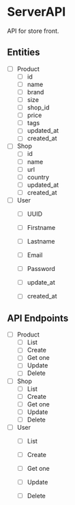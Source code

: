 # ServerAPI
API for store front.

## Entities
* [ ] Product
    * [ ] id
    * [ ] name
    * [ ] brand
    * [ ] size
    * [ ] shop_id
    * [ ] price
    * [ ] tags
    * [ ] updated_at
    * [ ] created_at
* [ ] Shop
    * [ ] id
    * [ ] name
    * [ ] url
    * [ ] country
    * [ ] updated_at
    * [ ] created_at
* [ ] User
    * [ ] UUID
    * [ ] Firstname
    * [ ] Lastname
    * [ ] Email
    * [ ] Password
    * [ ] update_at
    * [ ] created_at



## API Endpoints
* [ ] Product
    * [ ] List
    * [ ] Create
    * [ ] Get one
    * [ ] Update
    * [ ] Delete
* [ ] Shop
    * [ ] List
    * [ ] Create
    * [ ] Get one
    * [ ] Update
    * [ ] Delete
* [ ] User
    * [ ] List
    * [ ] Create
    * [ ] Get one
    * [ ] Update
    * [ ] Delete
    